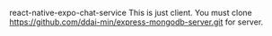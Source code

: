 react-native-expo-chat-service
This is just client.
You must clone https://github.com/ddai-min/express-mongodb-server.git for server.
